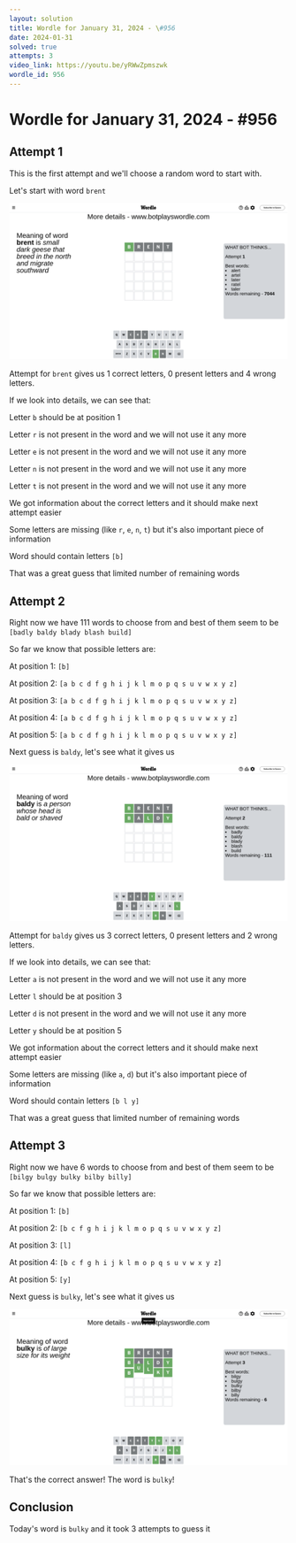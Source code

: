 ```yaml
---
layout: solution
title: Wordle for January 31, 2024 - \#956
date: 2024-01-31
solved: true
attempts: 3
video_link: https://youtu.be/yRWwZpmszwk
wordle_id: 956
---
```


# Wordle for January 31, 2024 - \#956

## Attempt 1

This is the first attempt and we'll choose a random word to start with.

Let's start with word `brent`

![Attempt 1](2024-01-31/attempt-1.png)

Attempt for `brent` gives us 1 correct letters, 0 present letters and 4 wrong letters.

If we look into details, we can see that:

Letter `b` should be at position 1

Letter `r` is not present in the word and we will not use it any more

Letter `e` is not present in the word and we will not use it any more

Letter `n` is not present in the word and we will not use it any more

Letter `t` is not present in the word and we will not use it any more

We got information about the correct letters and it should make next attempt easier

Some letters are missing (like `r`, `e`, `n`, `t`) but it's also important piece of information

Word should contain letters `[b]`

That was a great guess that limited number of remaining words



## Attempt 2

Right now we have 111 words to choose from and best of them seem to be `[badly baldy blady blash build]`

So far we know that possible letters are:

At position 1: `[b]`

At position 2: `[a b c d f g h i j k l m o p q s u v w x y z]`

At position 3: `[a b c d f g h i j k l m o p q s u v w x y z]`

At position 4: `[a b c d f g h i j k l m o p q s u v w x y z]`

At position 5: `[a b c d f g h i j k l m o p q s u v w x y z]`

Next guess is `baldy`, let's see what it gives us

![Attempt 2](2024-01-31/attempt-2.png)

Attempt for `baldy` gives us 3 correct letters, 0 present letters and 2 wrong letters.

If we look into details, we can see that:

Letter `a` is not present in the word and we will not use it any more

Letter `l` should be at position 3

Letter `d` is not present in the word and we will not use it any more

Letter `y` should be at position 5

We got information about the correct letters and it should make next attempt easier

Some letters are missing (like `a`, `d`) but it's also important piece of information

Word should contain letters `[b l y]`

That was a great guess that limited number of remaining words



## Attempt 3

Right now we have 6 words to choose from and best of them seem to be `[bilgy bulgy bulky bilby billy]`

So far we know that possible letters are:

At position 1: `[b]`

At position 2: `[b c f g h i j k l m o p q s u v w x y z]`

At position 3: `[l]`

At position 4: `[b c f g h i j k l m o p q s u v w x y z]`

At position 5: `[y]`

Next guess is `bulky`, let's see what it gives us

![Attempt 3](2024-01-31/attempt-3.png)

That's the correct answer! The word is `bulky`!

## Conclusion

Today's word is `bulky` and it took 3 attempts to guess it

